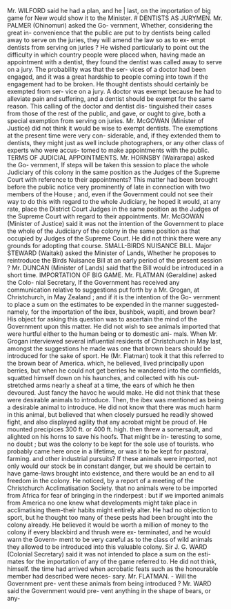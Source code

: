 Mr. WILFORD said he had a plan, and he | last, on the importation of big game for New would show it to the Minister. # DENTISTS AS JURYMEN. Mr. PALMER (Ohinomuri) asked the Go- vernment, Whether, considering the great in- convenience that the public are put to by dentists being called away to serve on the juries, they will amend the law so as to ex- empt dentists from serving on juries ? He wished particularly to point out the difficulty in which country people were placed when, having made an appointment with a dentist, they found the dentist was called away to serve on a jury. The probability was that the ser- vices of a doctor had been engaged, and it was a great hardship to people coming into town if the engagement had to be broken. He thought dentists should certainly be exempted from ser- vice on a jury. A doctor was exempt because he had to alleviate pain and suffering, and a dentist should be exempt for the same reason. This calling of the doctor and dentist dis- tinguished their cases from those of the rest of the public, and gave, or ought to give, both a special exemption from serving on juries. Mr. McGOWAN (Minister of Justice) did not think it would be wise to exempt dentists. The exemptions at the present time were very con- siderable, and, if they extended them to dentists, they might just as well include photographers, or any other class of experts who were accus- tomed to make appointments with the public. TERMS OF JUDICIAL APPOINTMENTS. Mr. HORNSBY (Wairarapa) asked the Go- vernment, If steps will be taken this session to place the whole Judiciary of this colony in the same position as the Judges of the Supreme Court with reference to their appointments? This matter had been brought before the public notice very prominently of late in connection with two members of the House ; and, even if the Government could not see their way to do this with regard to the whole Judiciary, he hoped it would, at any rate, place the District Court Judges in the same position as the Judges of the Supreme Court with regard to their appointments. Mr. McGOWAN (Minister of Justice) said it was not the intention of the Government to place the whole of the Judiciary of the colony in the same position as that occupied by Judges of the Supreme Court. He did not think there were any grounds for adopting that course. SMALL-BIRDS NUISANCE BILL. Major STEWARD (Waitaki) asked the Minister of Lands, Whether he proposes to reintroduce the Birds Nuisance Bill at an early period of the present session ? Mr. DUNCAN (Minister of Lands) said that the Bill would be introduced in a short time. IMPORTATION OF BIG GAME. Mr. FLATMAN (Geraldine) asked the Colo- nial Secretary, If the Government has received any communication relative to suggestions put forth by a Mr. Grogan, at Christchurch, in May Zealand ; and if it is the intention of the Go- vernment to place a sum on the estimates to be expended in the manner suggested-namely, for the importation of the ibex, bushbok, wapiti, and brown bear? His object for asking this question was to ascertain the mind of the Government upon this matter. He did not wish to see animals imported that were hurtful either to the human being or to domestic ani- mals. When Mr. Grogan interviewed several influential residents of Christchurch in May last, amongst the suggestions he made was one that brown bears should be introduced for the sake of sport. He (Mr. Flatman) took it that this referred to the brown bear of America. which, he believed, lived principally upon berries, but when he could not get berries he wandered into the cornfields, squatted himself down on his haunches, and collected with his out- stretched arms nearly a sheaf at a time, the ears of which he then devoured. Just fancy the havoc he would make. He did not think that these were desirable animals to introduce. Then, the ibex was mentioned as being a desirable animal to introduce. He did not know that there was much harm in this animal, but believed that when closely pursued he readily showed fight, and also displayed agility that any acrobat might be proud of. He mounted precipices 300 ft. or 400 ft. high. then threw a somersault, and alighted on his horns to save his hoofs. That might be in- teresting to some, no doubt ; but was the colony to be kept for the sole use of tourists. who probably came here once in a lifetime, or was it to be kept for pastoral, farming. and other industrial pursuits? If these animals were imported, not only would our stock be in constant danger, but we should be certain to have game-laws brought into existence, and there would be an end to all freedom in the colony. He noticed, by a report of a meeting of the Christchurch Acclimatisation Society. that no animals were to be imported from Africa for fear of bringing in the rinderpest : but if we imported animals from America no one knew what developments might take place in acclimatising them-their habits might entirely alter. He had no objection to sport, but he thought too many of these pests had been brought into the colony already. He believed it would be worth a million of money to the colony if every blackbird and thrush were ex- terminated, and he would warn the Govern- ment to be very careful as to the class of wild animals they allowed to be introduced into this valuable colony. Sir J. G. WARD (Colonial Secretary) said it was not intended to place a sum on the esti- mates for the importation of any of the game referred to. He did not think, himself. the time had arrived when acrobatic feats such as the honourable member had described were neces- sary. Mr. FLATMAN. - Will the Government pre- vent these animals from being introduced ? Mr. WARD said the Government would pre- vent anything in the shape of bears, or any- 